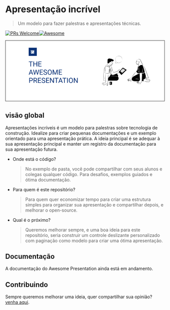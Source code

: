 # Apresentação incrível

> Um modelo para fazer palestras e apresentações técnicas.

[![PRs Welcome](https://img.shields.io/badge/PRs-welcome-brightgreen.svg?style=shields)](http://makeapullrequest.com)[![Awesome](https://cdn.rawgit.com/sindresorhus/awesome/d7305f38d29fed78fa85652e3a63e154dd8e8829/media/badge.svg)](https://github.com/sindresorhus/awesome#readme)

<img src="./assets/img/presentation-cover.png" alt="Awesome cover" />

## visão global

Apresentações incríveis é um modelo para palestras sobre tecnologia de construção. Idealize para criar pequenas documentações e um exemplo orientado para uma apresentação prática.
A ideia principal é se adequar à sua apresentação principal e manter um registro da documentação para sua apresentação futura.

-   Onde está o código?
    > No exemplo de pasta, você pode compartilhar com seus alunos e colegas qualquer código. Para desafios, exemplos guiados e ótima documentação.

-   Para quem é este repositório?
    > Para quem quer economizar tempo para criar uma estrutura simples para organizar sua apresentação e compartilhar depois, e melhorar o open-source.

-   Qual é o próximo?
    > Queremos melhorar sempre, e uma boa ideia para este repositório, seria construir um controle deslizante personalizado com paginação como modelo para criar uma ótima apresentação.

## Documentação

A documentação do Awesome Presentation ainda está em andamento.

## Contribuindo

Sempre queremos melhorar uma ideia, quer compartilhar sua opinião?[venha aqui](https://github.com/CofferHub/awesome-presentation/issues).
